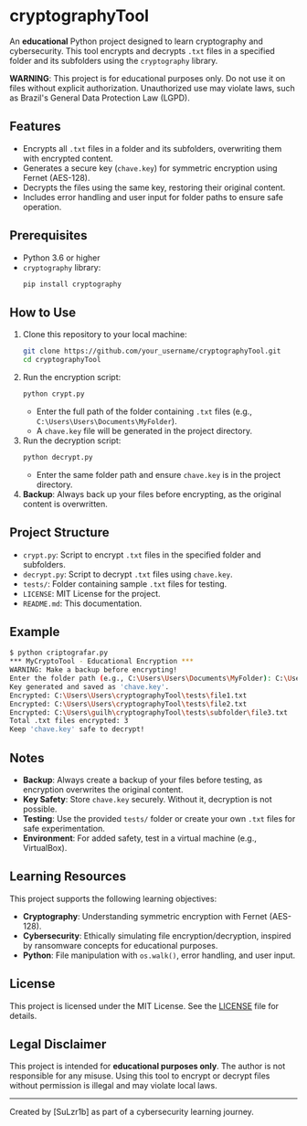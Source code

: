 # cryptographyTool

An **educational** Python project designed to learn cryptography and cybersecurity. This tool encrypts and decrypts `.txt` files in a specified folder and its subfolders using the `cryptography` library.

**WARNING**: This project is for educational purposes only. Do not use it on files without explicit authorization. Unauthorized use may violate laws, such as Brazil's General Data Protection Law (LGPD).

## Features
- Encrypts all `.txt` files in a folder and its subfolders, overwriting them with encrypted content.
- Generates a secure key (`chave.key`) for symmetric encryption using Fernet (AES-128).
- Decrypts the files using the same key, restoring their original content.
- Includes error handling and user input for folder paths to ensure safe operation.

## Prerequisites
- Python 3.6 or higher
- `cryptography` library:
  ```bash
  pip install cryptography
  ```

## How to Use
1. Clone this repository to your local machine:
   ```bash
   git clone https://github.com/your_username/cryptographyTool.git
   cd cryptographyTool
   ```
2. Run the encryption script:
   ```bash
   python crypt.py
   ```
   - Enter the full path of the folder containing `.txt` files (e.g., `C:\Users\Users\Documents\MyFolder`).
   - A `chave.key` file will be generated in the project directory.
3. Run the decryption script:
   ```bash
   python decrypt.py
   ```
   - Enter the same folder path and ensure `chave.key` is in the project directory.
4. **Backup**: Always back up your files before encrypting, as the original content is overwritten.

## Project Structure
- `crypt.py`: Script to encrypt `.txt` files in the specified folder and subfolders.
- `decrypt.py`: Script to decrypt `.txt` files using `chave.key`.
- `tests/`: Folder containing sample `.txt` files for testing.
- `LICENSE`: MIT License for the project.
- `README.md`: This documentation.

## Example
```bash
$ python criptografar.py
*** MyCryptoTool - Educational Encryption ***
WARNING: Make a backup before encrypting!
Enter the folder path (e.g., C:\Users\Users\Documents\MyFolder): C:\Users\Users\cryptographyTool\tests
Key generated and saved as 'chave.key'.
Encrypted: C:\Users\Users\cryptographyTool\tests\file1.txt
Encrypted: C:\Users\Users\cryptographyTool\tests\file2.txt
Encrypted: C:\Users\guilh\cryptographyTool\tests\subfolder\file3.txt
Total .txt files encrypted: 3
Keep 'chave.key' safe to decrypt!
```

## Notes
- **Backup**: Always create a backup of your files before testing, as encryption overwrites the original content.
- **Key Safety**: Store `chave.key` securely. Without it, decryption is not possible.
- **Testing**: Use the provided `tests/` folder or create your own `.txt` files for safe experimentation.
- **Environment**: For added safety, test in a virtual machine (e.g., VirtualBox).

## Learning Resources
This project supports the following learning objectives:
- **Cryptography**: Understanding symmetric encryption with Fernet (AES-128).
- **Cybersecurity**: Ethically simulating file encryption/decryption, inspired by ransomware concepts for educational purposes.
- **Python**: File manipulation with `os.walk()`, error handling, and user input.



## License
This project is licensed under the MIT License. See the [LICENSE](LICENSE) file for details.

## Legal Disclaimer
This project is intended for **educational purposes only**. The author is not responsible for any misuse. Using this tool to encrypt or decrypt files without permission is illegal and may violate local laws.

---
Created by [SuLzr1b] as part of a cybersecurity learning journey.
